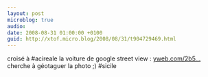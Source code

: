 ```yaml
---
layout: post
microblog: true
audio: 
date: 2008-08-31 01:00:00 +0100
guid: http://xtof.micro.blog/2008/08/31/t904729469.html
---
```

croisé à #acireale la voiture de google street view : [yweb.com/2b5...](http://yweb.com/2b5...) cherche à géotaguer la photo ;) #sicile
